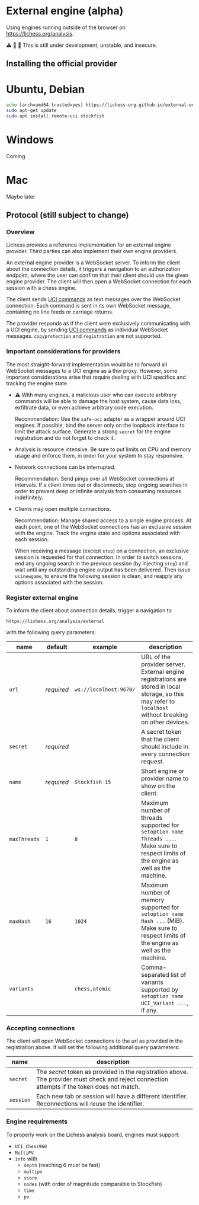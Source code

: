 External engine (alpha)
=======================

Using engines running outside of the browser on https://lichess.org/analysis.

:warning: :wrench: :hammer: This is still under development, unstable,
and insecure.

Installing the official provider
--------------------------------

# Ubuntu, Debian

```sh
echo [arch=amd64 trusted=yes] https://lichess-org.github.io/external-engine/debian | sudo tee /etc/apt/sources.list.d/external-engine.list
sudo apt-get update
sudo apt install remote-uci stockfish
```

# Windows

Coming

# Mac

Maybe later

Protocol (still subject to change)
----------------------------------

### Overview

Lichess provides a reference implementation for an external engine provider.
Third parties can also implement their own engine providers.

An external engine provider is a WebSocket server. To inform the client about
the connection details, it triggers a navigation to an authorization endpoint,
where the user can confirm that their client should use the given engine
provider. The client will then open a WebSocket connection for each session
with a chess engine.

The client sends [UCI commands](https://backscattering.de/chess/uci/#gui)
as text messages over the WebSocket connection. Each command is
sent in its own WebSocket message, containing no line feeds or carriage
returns.

The provider responds as if the client were exclusively communicating with
a UCI engine, by sending
[UCI commands](https://backscattering.de/chess/uci/#engine) as individual
WebSocket messages. `copyprotection` and `registration` are not supported.

### Important considerations for providers

The most straight-forward implementation would be to forward all WebSocket
messages to a UCI engine as a thin proxy. However, some important
considerations arise that require dealing with UCI specifics and tracking
the engine state.

* :warning: With many engines, a malicious user who can execute arbitrary
  commands will be able to damage the host system, cause data loss,
  exfiltrate data, or even achieve arbitrary code execution.

  Recommendation: Use the `safe-uci` adapter as a wrapper
  around UCI engines. If possible, bind the server only on the loopback
  interface to limit the attack surface.
  Generate a strong `secret` for the engine registration and do not forget to
  check it.

* Analysis is resource intensive. Be sure to put limits on CPU and memory usage
  and enforce them, in order for your system to stay responsive.

* Network connections can be interrupted.

  Recommendation: Send pings over all WebSocket connections at intervals.
  If a client times out or disconnects, stop ongoing searches in order to
  prevent deep or infinite analysis from consuming resources indefinitely.

* Clients may open multiple connections.

  Recommendation: Manage shared access to a single engine process.
  At each point, one of the WebSocket connections has an exclusive session with
  the engine. Track the engine state and options associated with each session.

  When receiving a message (except `stop`) on a connection, an
  exclusive session is requested for that connection. In order to switch
  sessions, end any ongoing search in the previous session
  (by injecting `stop`) and wait until any outstanding engine output has been
  delivered. Then issue `ucinewgame`, to ensure the following session is clean,
  and reapply any options associated with the session.

### Register external engine

To inform the client about connection details, trigger a navigation to

```
https://lichess.org/analysis/external
```

with the following query parameters:

| name | default | example | description |
| --- | --- | --- | --- |
| `url` | *required* | `ws://localhost:9670/` | URL of the provider server. External engine registrations are stored in local storage, so this may refer to `localhost` without breaking on other devices. |
| `secret` | *required* | | A secret token that the client should include in every connection request. |
| `name` | *required* | `Stockfish 15` | Short engine or provider name to show on the client. |
| `maxThreads` | `1` | `8` | Maximum number of threads supported for `setoption name Threads ...`. Make sure to respect limits of the engine as well as the machine. |
| `maxHash` | `16` | `1024` | Maximum number of memory supported for `setoption name Hash ...` (MiB). Make sure to respect limits of the engine as well as the machine. |
| `variants` | | `chess,atomic` | Comma-separated list of variants supported by `setoption name UCI_Variant ...`, if any. |

### Accepting connections

The client will open WebSocket connections to the *url* as provided in the
registration above. It will set the following additional query parameters:

| name | description |
| --- | --- |
| `secret` | The *secret* token as provided in the registration above. The provider must check and reject connection attempts if the token does not match. |
| `session` | Each new tab or session will have a different identifier. Reconnections will reuse the identifier. |

### Engine requirements

To properly work on the Lichess analysis board, engines must support:

* `UCI_Chess960`
* `MultiPV`
* `info` with
  - `depth` (reaching 6 must be fast)
  - `multipv`
  - `score`
  - `nodes` (with order of magnitude comparable to Stockfish)
  - `time`
  - `pv`
